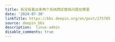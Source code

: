 ```yaml
---
title: 有没有看出来两个系统跨区壁纸问题在哪里
date: '2024-07-30'
linkTitle: https://bbs.deepin.org/en/post/275785
source: deepin_bbs
description:  linux-admin 
disable_comments: true
---
```


